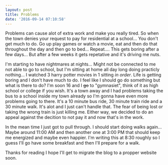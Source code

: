 ```yaml
---
layout: post
title: Problems
date: '2016-09-14 07:10:58'
---
```


Problems can cause alot of extra work and make you really tired. So when the town denies your request to pay for residential at a school... You don't get much to do. Go up play games or watch a movie, eat and then do that throughout the day and then go to bed... Repeat.... This gets boring after a few days... But after a few weeks it gets repetative and it's driving me nuts. 

I'm starting to have nightmares at nights... Might not be connected to me not able to go to school, but I'm sitting at home all day long doing practicly nothing... I watched 3 harry potter movies in 1 sitting *in order*. Life is getting boring and I don't have much to do. I feel like I should go do something but what is there to do? I'm soon 16 and I ~~go~~ to "gymnasiet", think of it as high school or college if you wish. It's a town away and I had problems taking the bus to a school inside my town already so I'm gonna have even more problems going to there. It's a 10 minute bus ride, 30 minute train ride and a 30 minute walk. It's alot and I just can't handle that. The fear of being lost or taking the wrong train is just killing me. Either way, we decided to do an appeal against the decition to not pay it and now that's in the work.

In the mean time I just got to pull through. I should start doing walks again... Maybe around 11:00 AM and then another one at 3:00 PM that should keep me energized and maybe even happier. I'm writing this at 8:30 roughly so I guess I'll go have some breakfast and then I'll prepare for a walk.

Thanks for reading I hope I'll get to migrate the blog to a propper website soon.